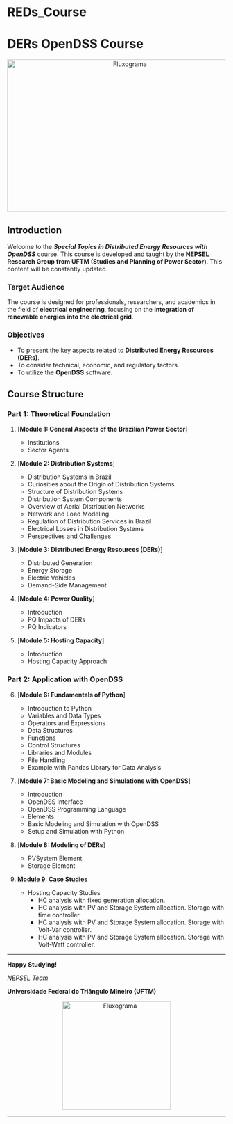 # REDs_Course

# DERs OpenDSS Course

<p align="center">
  <img src="https://github.com/arnaldorosentino/REDS_OpenDSS_Course/assets/104164948/f2dd7b7b-169e-4330-93e2-5f5f324d95ba" alt="Fluxograma" width="550" height="350">
</p>

## Introduction
Welcome to the _**Special Topics in Distributed Energy Resources with OpenDSS**_ course. This course is developed and taught by the **NEPSEL Research Group from UFTM (Studies and Planning of Power Sector)**.
This content will be constantly updated.

### Target Audience
The course is designed for professionals, researchers, and academics in the field of **electrical engineering**, focusing on the **integration of renewable energies into the electrical grid**.

### Objectives
- To present the key aspects related to **Distributed Energy Resources (DERs)**.
- To consider technical, economic, and regulatory factors.
- To utilize the **OpenDSS** software.

## Course Structure

### Part 1: Theoretical Foundation

1. [**Module 1: General Aspects of the Brazilian Power Sector**]
   - Institutions
   - Sector Agents
     
3. [**Module 2: Distribution Systems**]
   - Distribution Systems in Brazil
   - Curiosities about the Origin of Distribution Systems
   - Structure of Distribution Systems
   - Distribution System Components
   - Overview of Aerial Distribution Networks
   - Network and Load Modeling
   - Regulation of Distribution Services in Brazil
   - Electrical Losses in Distribution Systems
   - Perspectives and Challenges
     
4. [**Module 3: Distributed Energy Resources (DERs)**]
   - Distributed Generation
   - Energy Storage
   - Electric Vehicles
   - Demand-Side Management
     
5. [**Module 4: Power Quality**]
   - Introduction
   - PQ Impacts of DERs
   - PQ Indicators
     
6. [**Module 5: Hosting Capacity**]
   - Introduction
   - Hosting Capacity Approach

### Part 2: Application with OpenDSS

6. [**Module 6: Fundamentals of Python**]
   - Introduction to Python
   - Variables and Data Types
   - Operators and Expressions
   - Data Structures
   - Functions
   - Control Structures
   - Libraries and Modules
   - File Handling
   - Example with Pandas Library for Data Analysis
     
7. [**Module 7: Basic Modeling and Simulations with OpenDSS**]
   - Introduction
   - OpenDSS Interface
   - OpenDSS Programming Language
   - Elements
   - Basic Modeling and Simulation with OpenDSS
   - Setup and Simulation with Python

8. [**Module 8: Modeling of DERs**]
   - PVSystem Element
   - Storage Element
     
9. [**Module 9: Case Studies**](https://github.com/arnaldorosentino/REDS_OpenDSS_Course/blob/main/Module%209.md)
      
   - Hosting Capacity Studies
      - HC analysis with fixed generation allocation.
      - HC analysis with PV and Storage System allocation. Storage with time controller.
      - HC analysis with PV and Storage System allocation. Storage with Volt-Var controller.
      - HC analysis with PV and Storage System allocation. Storage with Volt-Watt controller.  

---
**Happy Studying!**

_NEPSEL Team_

**Universidade Federal do Triângulo Mineiro (UFTM)**

<p align="center">
  <img src="https://github.com/arnaldorosentino/REDS_OpenDSS_Course/assets/104164948/4f8862a8-73f3-48f5-a280-8a9e4c1295a1" alt="Fluxograma" width="250" height="250">
</p>

---
